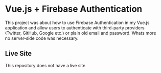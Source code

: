 # Vue.js + Firebase Authentication

This project was about how to use Firebase Authentication in my Vue.js application and allow users to authenticate with third-party providers (Twitter, GitHub, Google etc.) or plain old email and password. Whats more no server-side code was necessary.

## Live Site

This repository does not have a live site.
